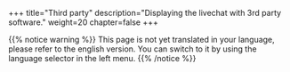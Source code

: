 +++
title="Third party"
description="Displaying the livechat with 3rd party software."
weight=20
chapter=false
+++

{{% notice warning %}}
This page is not yet translated in your language, please refer to the english version. You can switch to it by using the language selector in the left menu.
{{% /notice %}}
